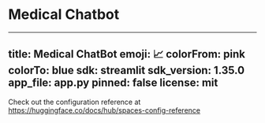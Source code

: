 # Medical Chatbot

---
title: Medical ChatBot
emoji: 📈
colorFrom: pink
colorTo: blue
sdk: streamlit
sdk_version: 1.35.0
app_file: app.py
pinned: false
license: mit
---

Check out the configuration reference at https://huggingface.co/docs/hub/spaces-config-reference
